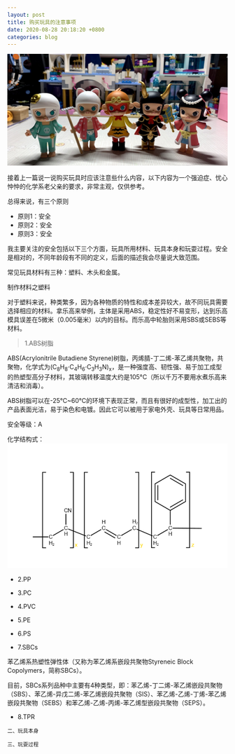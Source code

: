 ```yaml
---
layout: post
title: 购买玩具的注意事项
date: 2020-08-28 20:18:20 +0800
categories: blog
---
```


![玩具](/assets/images/post-20200831-toy.jpg)

接着上一篇说一说购买玩具时应该注意些什么内容，以下内容为一个强迫症、忧心忡忡的化学系老父亲的要求，非常主观，仅供参考。

总得来说，有三个原则

- 原则1：安全
- 原则2：安全
- 原则3：安全

我主要关注的安全包括以下三个方面，玩具所用材料、玩具本身和玩耍过程。安全是相对的，不同年龄段有不同的定义，后面的描述我会尽量说大致范围。

常见玩具材料有三种：塑料、木头和金属。

<pre>制作材料之塑料</pre>

对于塑料来说，种类繁多，因为各种物质的特性和成本差异较大，故不同玩具需要选择相应的材料。拿乐高来举例，主体是采用ABS，稳定性好不易变形，达到乐高模具误差在5微米（0.005毫米）以内的目标。而乐高中轮胎则采用SBS或SEBS等材料。

> 1.ABS树脂

ABS(Acrylonitrile Butadiene Styrene)树脂，丙烯腈-丁二烯-苯乙烯共聚物，共聚物，化学式为(C<sub>8</sub>H<sub>8</sub>·C<sub>4</sub>H<sub>6</sub>·C<sub>3</sub>H<sub>3</sub>N)<sub>x</sub>，是一种强度高、韧性强、易于加工成型的热塑型高分子材料，其玻璃转移温度大约是105°C（所以千万不要用水煮乐高来清洁和消毒）。

ABS树脂可以在-25℃~60℃的环境下表现正常，而且有很好的成型性，加工出的产品表面光洁，易于染色和电镀。因此它可以被用于家电外壳、玩具等日常用品。

安全等级：A

化学结构式：![化学结构式](/assets/images/post-20210113-abs.png)

- 2.PP



- 3.PC

- 4.PVC

- 5.PE

- 6.PS

- 7.SBCs

苯乙烯系热塑性弹性体（又称为苯乙烯系嵌段共聚物Styreneic Block Copolymers，简称SBCs）。

目前，SBCs系列品种中主要有4种类型，即：苯乙烯-丁二烯-苯乙烯嵌段共聚物（SBS）、苯乙烯-异戊二烯-苯乙烯嵌段共聚物（SIS）、苯乙烯-乙烯-丁烯-苯乙烯嵌段共聚物（SEBS）和苯乙烯-乙烯-丙烯-苯乙烯型嵌段共聚物（SEPS）。

- 8.TPR


`二、玩具本身`

`三、玩耍过程`
